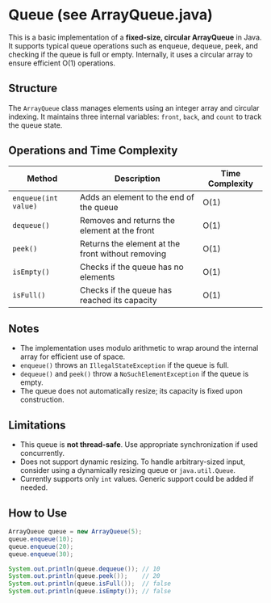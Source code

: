 # Queue (see ArrayQueue.java)

This is a basic implementation of a **fixed-size, circular ArrayQueue** in Java. It supports typical queue operations such as enqueue, dequeue, peek, and checking if the queue is full or empty. Internally, it uses a circular array to ensure efficient O(1) operations.

## Structure

The `ArrayQueue` class manages elements using an integer array and circular indexing. It maintains three internal variables: `front`, `back`, and `count` to track the queue state.

## Operations and Time Complexity

| Method              | Description                                        | Time Complexity |
|---------------------|----------------------------------------------------|-----------------|
| `enqueue(int value)`| Adds an element to the end of the queue            | O(1)            |
| `dequeue()`         | Removes and returns the element at the front       | O(1)            |
| `peek()`            | Returns the element at the front without removing  | O(1)            |
| `isEmpty()`         | Checks if the queue has no elements                | O(1)            |
| `isFull()`          | Checks if the queue has reached its capacity       | O(1)            |

## Notes

- The implementation uses modulo arithmetic to wrap around the internal array for efficient use of space.
- `enqueue()` throws an `IllegalStateException` if the queue is full.
- `dequeue()` and `peek()` throw a `NoSuchElementException` if the queue is empty.
- The queue does not automatically resize; its capacity is fixed upon construction.

## Limitations

- This queue is **not thread-safe**. Use appropriate synchronization if used concurrently.
- Does not support dynamic resizing. To handle arbitrary-sized input, consider using a dynamically resizing queue or `java.util.Queue`.
- Currently supports only `int` values. Generic support could be added if needed.

## How to Use

```java
ArrayQueue queue = new ArrayQueue(5);
queue.enqueue(10);
queue.enqueue(20);
queue.enqueue(30);

System.out.println(queue.dequeue()); // 10
System.out.println(queue.peek());    // 20
System.out.println(queue.isFull());  // false
System.out.println(queue.isEmpty()); // false
